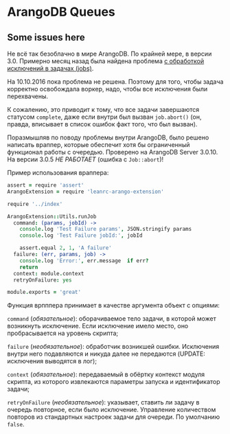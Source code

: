 # ArangoDB Queues

## Some issues here

Не всё так безоблачно в мире ArangoDB. По крайней мере, в версии 3.0. Примерно
месяц назад была найдена проблема [с обработкой исключений в задачах (jobs)](https://github.com/arangodb/arangodb/issues/2042).

На 10.10.2016 пока проблема не решена. Поэтому для того, чтобы задача корректно
освобождала воркер, надо, чтобы все исключения были перехвачены.

К сожалению, это приводит к тому, что все задачи завершаются статусом `complete`,
даже если внутри был вызван `job.abort()` (он, правда, вписывает в список ошибок
факт того, что был вызван).

Поразмышляв по поводу проблемы внутри ArangoDB, было решено написать враппер,
которые обеспечит хотя бы ограниченный функционал работы с очередью. Проверено
на ArangoDB Server 3.0.10. На версии 3.0.5 *НЕ РАБОТАЕТ* (ошибка с `Job::abort`)!

Пример использования враппера:

```coffee
assert = require 'assert'
ArangoExtension = require 'leanrc-arango-extension'

require '../index'

ArangoExtension::Utils.runJob
  command: (params, jobId) ->
    console.log 'Test Failure params', JSON.stringify params
    console.log 'Test Failure jobId:', jobId

    assert.equal 2, 1, 'A failure'
  failure: (err, params, job) ->
    console.log 'Error:', err.message  if err?
    return
  context: module.context
  retryOnFailure: yes

module.exports = 'great'
```

Функция врпппера принимает в качестве аргумента объект с опциями:

`command` (_обязательное_): оборачиваемое тело задачи, в которой может
возникнуть исключение. Если исключение имело место, оно пробрасывается на
уровень скрипта;

`failure` (_необязательное_): обработчик возникшей ошибки. Исключения внутри
него подавляются и никуда далее не передаются (UPDATE: исключения выводятся в лог);

`context` (_обязательное_): передаваемый в обёртку контекст модуля скрипта,
из которого извлекаются параметры запуска и идентификатор задачи;

`retryOnFailure` (_необязательное_): указывает, ставить ли задачу в очередь
повторное, если было исключение. Управление количеством повторов из стандартных
настроек задачи для очереди. По умолчанию `false`.
